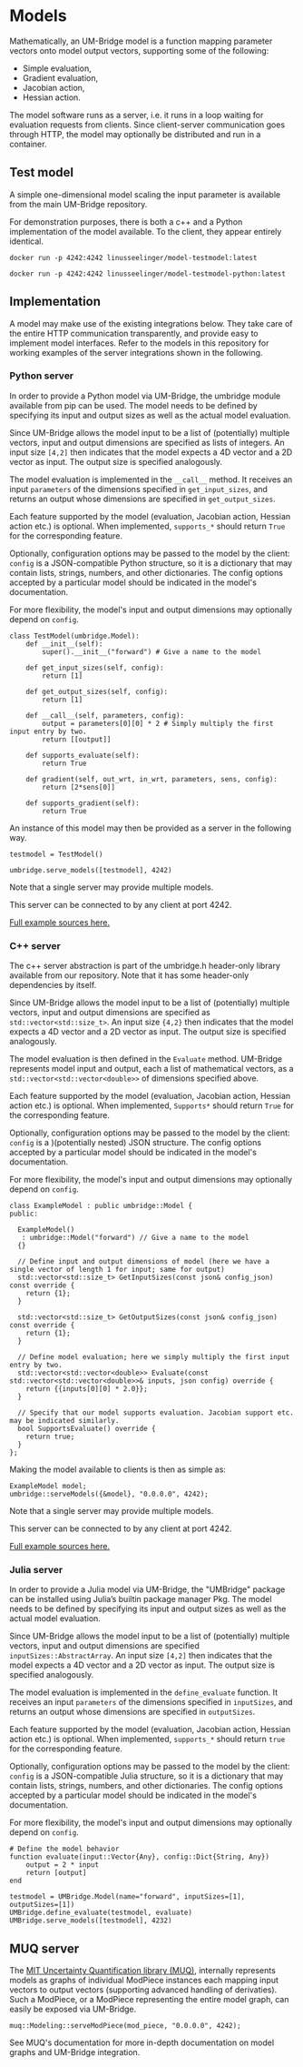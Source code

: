 # Models

Mathematically, an UM-Bridge model is a function mapping parameter vectors onto model output vectors, supporting some of the following:
* Simple evaluation,
* Gradient evaluation,
* Jacobian action,
* Hessian action.

The model software runs as a server, i.e. it runs in a loop waiting for evaluation requests from clients. Since client-server communication goes through HTTP, the model may optionally be distributed and run in a container.

## Test model

A simple one-dimensional model scaling the input parameter is available from the main UM-Bridge repository.

For demonstration purposes, there is both a c++ and a Python implementation of the model available. To the client, they appear entirely identical.

```
docker run -p 4242:4242 linusseelinger/model-testmodel:latest
```

```
docker run -p 4242:4242 linusseelinger/model-testmodel-python:latest
```

## Implementation

A model may make use of the existing integrations below. They take care of the entire HTTP communication transparently, and provide easy to implement model interfaces. Refer to the models in this repository for working examples of the server integrations shown in the following.

### Python server

In order to provide a Python model via UM-Bridge, the umbridge module available from pip can be used. The model needs to be defined by specifying its input and output sizes as well as the actual model evaluation.

Since UM-Bridge allows the model input to be a list of (potentially) multiple vectors, input and output dimensions are specified as lists of integers. An input size `[4,2]` then indicates that the model expects a 4D vector and a 2D vector as input. The output size is specified analogously.

The model evaluation is implemented in the ```__call__``` method. It receives an input `parameters` of the dimensions specified in `get_input_sizes`, and returns an output whose dimensions are specified in `get_output_sizes`.

Each feature supported by the model (evaluation, Jacobian action, Hessian action etc.) is optional. When implemented, `supports_*` should return `True` for the corresponding feature.

Optionally, configuration options may be passed to the model by the client: `config` is a JSON-compatible Python structure, so it is a dictionary that may contain lists, strings, numbers, and other dictionaries. The config options accepted by a particular model should be indicated in the model's documentation.

For more flexibility, the model's input and output dimensions may optionally depend on `config`.

```
class TestModel(umbridge.Model):
    def __init__(self):
        super().__init__("forward") # Give a name to the model

    def get_input_sizes(self, config):
        return [1]

    def get_output_sizes(self, config):
        return [1]

    def __call__(self, parameters, config):
        output = parameters[0][0] * 2 # Simply multiply the first input entry by two.
        return [[output]]

    def supports_evaluate(self):
        return True

    def gradient(self, out_wrt, in_wrt, parameters, sens, config):
        return [2*sens[0]]

    def supports_gradient(self):
        return True
```

An instance of this model may then be provided as a server in the following way.

```
testmodel = TestModel()

umbridge.serve_models([testmodel], 4242)
```

Note that a single server may provide multiple models.

This server can be connected to by any client at port 4242.

[Full example sources here.](https://github.com/UM-Bridge/umbridge/tree/main/models/testmodel-python)

### C++ server

The c++ server abstraction is part of the umbridge.h header-only library available from our repository. Note that it has some header-only dependencies by itself.

Since UM-Bridge allows the model input to be a list of (potentially) multiple vectors, input and output dimensions are specified as `std::vector<std::size_t>`. An input size `{4,2}` then indicates that the model expects a 4D vector and a 2D vector as input. The output size is specified analogously.

The model evaluation is then defined in the `Evaluate` method. UM-Bridge represents model input and output, each a list of mathematical vectors, as a `std::vector<std::vector<double>>` of dimensions specified above.

Each feature supported by the model (evaluation, Jacobian action, Hessian action etc.) is optional. When implemented, `Supports*` should return `True` for the corresponding feature.

Optionally, configuration options may be passed to the model by the client: `config` is a )(potentially nested) JSON structure. The config options accepted by a particular model should be indicated in the model's documentation.

For more flexibility, the model's input and output dimensions may optionally depend on `config`.

```
class ExampleModel : public umbridge::Model {
public:

  ExampleModel()
   : umbridge::Model("forward") // Give a name to the model
  {}

  // Define input and output dimensions of model (here we have a single vector of length 1 for input; same for output)
  std::vector<std::size_t> GetInputSizes(const json& config_json) const override {
    return {1};
  }

  std::vector<std::size_t> GetOutputSizes(const json& config_json) const override {
    return {1};
  }

  // Define model evaluation; here we simply multiply the first input entry by two.
  std::vector<std::vector<double>> Evaluate(const std::vector<std::vector<double>>& inputs, json config) override {
    return {{inputs[0][0] * 2.0}};
  }

  // Specify that our model supports evaluation. Jacobian support etc. may be indicated similarly.
  bool SupportsEvaluate() override {
    return true;
  }
};
```

Making the model available to clients is then as simple as:

```
ExampleModel model;
umbridge::serveModels({&model}, "0.0.0.0", 4242);
```

Note that a single server may provide multiple models.

This server can be connected to by any client at port 4242.

[Full example sources here.](https://github.com/UM-Bridge/umbridge/tree/main/models/testmodel)

### Julia server

In order to provide a Julia model via UM-Bridge, the "UMBridge" package can be installed using Julia’s builtin package manager Pkg. The model needs to be defined by specifying its input and output sizes as well as the actual model evaluation. 

Since UM-Bridge allows the model input to be a list of (potentially) multiple vectors, input and output dimensions are specified `inputSizes::AbstractArray`. An input size `[4,2]` then indicates that the model expects a 4D vector and a 2D vector as input. The output size is specified analogously.

The model evaluation is implemented in the `define_evaluate` function. It receives an input `parameters` of the dimensions specified in `inputSizes`, and returns an output whose dimensions are specified in `outputSizes`.

Each feature supported by the model (evaluation, Jacobian action, Hessian action etc.) is optional. When implemented, `supports_*` should return `true` for the corresponding feature.

Optionally, configuration options may be passed to the model by the client: `config` is a JSON-compatible Julia structure, so it is a dictionary that may contain lists, strings, numbers, and other dictionaries. The config options accepted by a particular model should be indicated in the model's documentation.

For more flexibility, the model's input and output dimensions may optionally depend on `config`.

```
# Define the model behavior
function evaluate(input::Vector{Any}, config::Dict{String, Any})
    output = 2 * input
    return [output]
end

testmodel = UMBridge.Model(name="forward", inputSizes=[1], outputSizes=[1])
UMBridge.define_evaluate(testmodel, evaluate)
UMBridge.serve_models([testmodel], 4232)
```

## MUQ server

The [MIT Uncertainty Quantification library (MUQ)](https://mituq.bitbucket.io), internally represents models as graphs of individual ModPiece instances each mapping input vectors to output vectors (supporting advanced handling of derivaties). Such a ModPiece, or a ModPiece representing the entire model graph, can easily be exposed via UM-Bridge.

```
muq::Modeling::serveModPiece(mod_piece, "0.0.0.0", 4242);
```

See MUQ's documentation for more in-depth documentation on model graphs and UM-Bridge integration.
